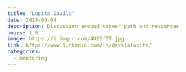 ```yaml
---
title: "Lupita Davila"
date: 2018-09-04
description: Discussion around career path and resources
hours: 1.0
image: https://i.imgur.com/4U2Sf0T.jpg
link: https://www.linkedin.com/in/davilalupita/
categories:
  - mentoring
---
```

